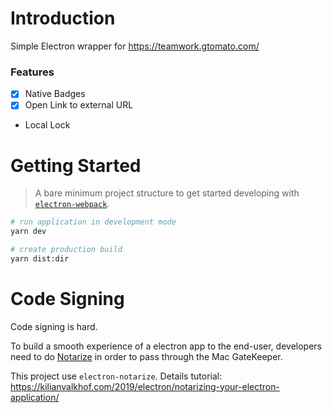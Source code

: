 # Introduction
Simple Electron wrapper for https://teamwork.gtomato.com/

### Features
* [x] Native Badges
* [x] Open Link to external URL
* Local Lock

# Getting Started
> A bare minimum project structure to get started developing with [`electron-webpack`](https://github.com/electron-userland/electron-webpack).

```bash
# run application in development mode
yarn dev

# create production build
yarn dist:dir
```

# Code Signing
Code signing is hard. 

To build a smooth experience of a electron app to the end-user, developers
need to do [Notarize](https://developer.apple.com/documentation/xcode/notarizing_macos_software_before_distribution)
in order to pass through the Mac GateKeeper.

This project use `electron-notarize`. Details tutorial: https://kilianvalkhof.com/2019/electron/notarizing-your-electron-application/
